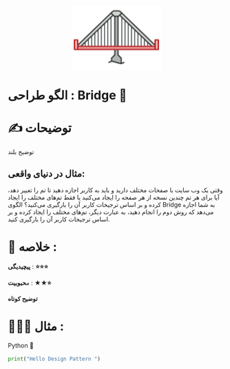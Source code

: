 <p align="center">
  <img src="https://github.com/mojtabapaso/Design-Pattern-Persian/blob/main/img/Structural/bridge-mini.png" height="150px" />
</p>

# الگو طراحی :  Bridge 🚡
 
# ✍️ توضیحات 
توضیح بلند

## مثال در دنیای واقعی:
وقتی یک وب سایت با صفحات مختلف دارید و باید به کاربر اجازه دهید تا تم را تغییر دهد، آیا برای هر تم چندین نسخه از هر صفحه را ایجاد می‌کنید یا فقط تم‌های مختلف را ایجاد کرده و بر اساس ترجیحات کاربر آن را بارگیری می‌کنید؟ الگوی Bridge به شما اجازه می‌دهد که روش دوم را انجام دهید، به عبارت دیگر، تم‌های مختلف را ایجاد کرده و بر اساس ترجیحات کاربر آن را بارگیری کنید.

 # 📝 خلاصه :
**پیچیدیگی** : **⭐⭐⭐** 

م**حبوبیت** : **★★⭐**

**توضیح کوتاه**

# 👨🏻‍💻 مثال  :
Python 🐍 


```python
print("Hello Design Pattern ")
```
